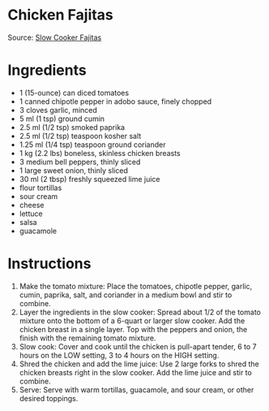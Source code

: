 # Chicken Fajitas

Source: [Slow Cooker Fajitas](http://www.thekitchn.com/how-to-make-slow-cooker-fajitas-242476)

# Ingredients
* 1 (15-ounce) can diced tomatoes
* 1 canned chipotle pepper in adobo sauce, finely chopped
* 3 cloves garlic, minced
* 5 ml (1 tsp) ground cumin
* 2.5 ml (1/2 tsp) smoked paprika
* 2.5 ml (1/2 tsp) teaspoon kosher salt
* 1.25 ml (1/4 tsp) teaspoon ground coriander
* 1 kg (2.2 lbs) boneless, skinless chicken breasts
* 3 medium bell peppers, thinly sliced
* 1 large sweet onion, thinly sliced
* 30 ml (2 tbsp) freshly squeezed lime juice
* flour tortillas
* sour cream
* cheese
* lettuce
* salsa
* guacamole

# Instructions
1. Make the tomato mixture: Place the tomatoes, chipotle pepper, garlic, cumin, paprika, salt, and coriander in a medium bowl and stir to combine.
1. Layer the ingredients in the slow cooker: Spread about 1/2 of the tomato mixture onto the bottom of a 6-quart or larger slow cooker. Add the chicken breast in a single layer. Top with the peppers and onion, the finish with the remaining tomato mixture.
1. Slow cook: Cover and cook until the chicken is pull-apart tender, 6 to 7 hours on the LOW setting, 3 to 4 hours on the HIGH setting.
1. Shred the chicken and add the lime juice: Use 2 large forks to shred the chicken breasts right in the slow cooker. Add the lime juice and stir to combine.
1. Serve: Serve with warm tortillas, guacamole, and sour cream, or other desired toppings.
